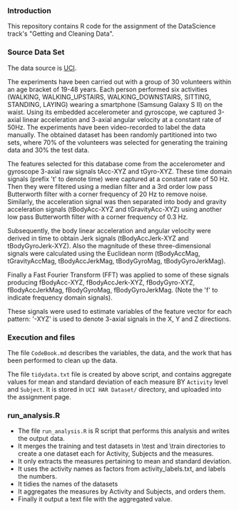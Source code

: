 
### Introduction

This repository contains R code for the assignment of the DataScience track's "Getting and Cleaning Data".


### Source Data Set

The data source is [UCI](http://archive.ics.uci.edu/ml/datasets/Human+Activity+Recognition+Using+Smartphones).

The experiments have been carried out with a group of 30 volunteers within an age bracket of 19-48 years. Each person performed six activities (WALKING, WALKING_UPSTAIRS, WALKING_DOWNSTAIRS, SITTING, STANDING, LAYING) wearing a smartphone (Samsung Galaxy S II) on the waist. Using its embedded accelerometer and gyroscope, we captured 3-axial linear acceleration and 3-axial angular velocity at a constant rate of 50Hz. The experiments have been video-recorded to label the data manually. The obtained dataset has been randomly partitioned into two sets, where 70% of the volunteers was selected for generating the training data and 30% the test data. 

The features selected for this database come from the accelerometer and gyroscope 3-axial raw signals tAcc-XYZ and tGyro-XYZ. These time domain signals (prefix 't' to denote time) were captured at a constant rate of 50 Hz. Then they were filtered using a median filter and a 3rd order low pass Butterworth filter with a corner frequency of 20 Hz to remove noise. Similarly, the acceleration signal was then separated into body and gravity acceleration signals (tBodyAcc-XYZ and tGravityAcc-XYZ) using another low pass Butterworth filter with a corner frequency of 0.3 Hz. 

Subsequently, the body linear acceleration and angular velocity were derived in time to obtain Jerk signals (tBodyAccJerk-XYZ and tBodyGyroJerk-XYZ). Also the magnitude of these three-dimensional signals were calculated using the Euclidean norm (tBodyAccMag, tGravityAccMag, tBodyAccJerkMag, tBodyGyroMag, tBodyGyroJerkMag). 

Finally a Fast Fourier Transform (FFT) was applied to some of these signals producing fBodyAcc-XYZ, fBodyAccJerk-XYZ, fBodyGyro-XYZ, fBodyAccJerkMag, fBodyGyroMag, fBodyGyroJerkMag. (Note the 'f' to indicate frequency domain signals). 

These signals were used to estimate variables of the feature vector for each pattern:
'-XYZ' is used to denote 3-axial signals in the X, Y and Z directions.

### Execution and files


The file `CodeBook.md` describes the variables, the data, and the work that has been performed to clean up the data.

The file `tidydata.txt` file is created by above script, and contains aggregate values for mean and standard deviation of each measure BY `Activity` level and `Subject`. It is stored in `UCI HAR Dataset/` directory, and uploaded into the assignment page.

### run_analysis.R

* The file `run_analysis.R` is R script that performs this analysis and writes the output data.
* It merges the training and test datasets in \test and \train directories to create a one dataset each for Activity, Subjects and the measures.
* It only extracts the measures pertaining to mean and standard deviation.
* It uses the activity names as factors from activity_labels.txt, and labels the numbers.
* It tidies the names of the datasets
* It aggregates the measures by Activity and Subjects, and orders them.
* Finally it output a text file with the aggregated value. 


